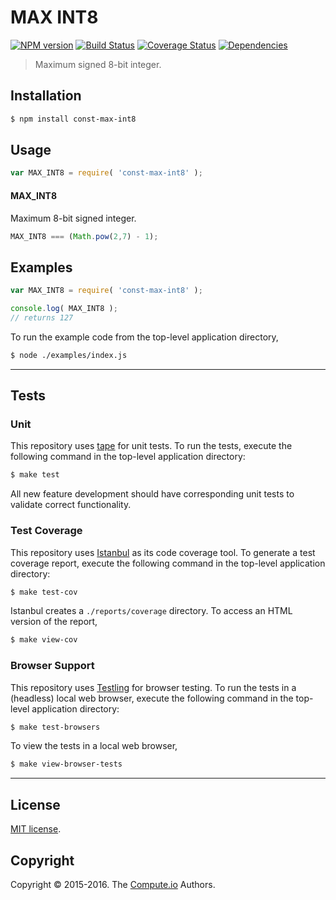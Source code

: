 MAX INT8
===
[![NPM version][npm-image]][npm-url] [![Build Status][build-image]][build-url] [![Coverage Status][coverage-image]][coverage-url] [![Dependencies][dependencies-image]][dependencies-url]

> Maximum signed 8-bit integer.


## Installation

``` bash
$ npm install const-max-int8
```


## Usage

``` javascript
var MAX_INT8 = require( 'const-max-int8' );
```

#### MAX_INT8

Maximum 8-bit signed integer.

``` javascript
MAX_INT8 === (Math.pow(2,7) - 1);
```


## Examples

``` javascript
var MAX_INT8 = require( 'const-max-int8' );

console.log( MAX_INT8 );
// returns 127
```

To run the example code from the top-level application directory,

``` bash
$ node ./examples/index.js
```


---
## Tests

### Unit

This repository uses [tape][tape] for unit tests. To run the tests, execute the following command in the top-level application directory:

``` bash
$ make test
```

All new feature development should have corresponding unit tests to validate correct functionality.


### Test Coverage

This repository uses [Istanbul][istanbul] as its code coverage tool. To generate a test coverage report, execute the following command in the top-level application directory:

``` bash
$ make test-cov
```

Istanbul creates a `./reports/coverage` directory. To access an HTML version of the report,

``` bash
$ make view-cov
```


### Browser Support

This repository uses [Testling][testling] for browser testing. To run the tests in a (headless) local web browser, execute the following command in the top-level application directory:

``` bash
$ make test-browsers
```

To view the tests in a local web browser,

``` bash
$ make view-browser-tests
```

<!-- [![browser support][browsers-image]][browsers-url] -->


---
## License

[MIT license](http://opensource.org/licenses/MIT). 


## Copyright

Copyright &copy; 2015-2016. The [Compute.io][compute-io] Authors.


[npm-image]: http://img.shields.io/npm/v/const-max-int8.svg
[npm-url]: https://npmjs.org/package/const-max-int8

[build-image]: http://img.shields.io/travis/const-io/max-int8/master.svg
[build-url]: https://travis-ci.org/const-io/max-int8

[coverage-image]: https://img.shields.io/codecov/c/github/const-io/max-int8/master.svg
[coverage-url]: https://codecov.io/github/const-io/max-int8?branch=master

[dependencies-image]: http://img.shields.io/david/const-io/max-int8.svg
[dependencies-url]: https://david-dm.org/const-io/max-int8

[dev-dependencies-image]: http://img.shields.io/david/dev/const-io/max-int8.svg
[dev-dependencies-url]: https://david-dm.org/dev/const-io/max-int8

[github-issues-image]: http://img.shields.io/github/issues/const-io/max-int8.svg
[github-issues-url]: https://github.com/const-io/max-int8/issues

[tape]: https://github.com/substack/tape
[istanbul]: https://github.com/gotwarlost/istanbul
[testling]: https://ci.testling.com

[compute-io]: https://github.com/compute-io
